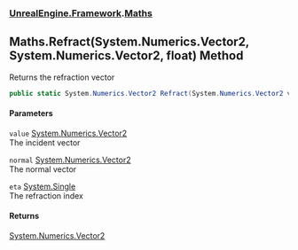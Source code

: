 ### [UnrealEngine.Framework](./UnrealEngine-Framework.md 'UnrealEngine.Framework').[Maths](./UnrealEngine-Framework-Maths.md 'UnrealEngine.Framework.Maths')
## Maths.Refract(System.Numerics.Vector2, System.Numerics.Vector2, float) Method
Returns the refraction vector  
```csharp
public static System.Numerics.Vector2 Refract(System.Numerics.Vector2 value, System.Numerics.Vector2 normal, float eta);
```
#### Parameters
<a name='UnrealEngine-Framework-Maths-Refract(System-Numerics-Vector2_System-Numerics-Vector2_float)-value'></a>
`value` [System.Numerics.Vector2](https://docs.microsoft.com/en-us/dotnet/api/System.Numerics.Vector2 'System.Numerics.Vector2')  
The incident vector  
  
<a name='UnrealEngine-Framework-Maths-Refract(System-Numerics-Vector2_System-Numerics-Vector2_float)-normal'></a>
`normal` [System.Numerics.Vector2](https://docs.microsoft.com/en-us/dotnet/api/System.Numerics.Vector2 'System.Numerics.Vector2')  
The normal vector  
  
<a name='UnrealEngine-Framework-Maths-Refract(System-Numerics-Vector2_System-Numerics-Vector2_float)-eta'></a>
`eta` [System.Single](https://docs.microsoft.com/en-us/dotnet/api/System.Single 'System.Single')  
The refraction index  
  
#### Returns
[System.Numerics.Vector2](https://docs.microsoft.com/en-us/dotnet/api/System.Numerics.Vector2 'System.Numerics.Vector2')  
